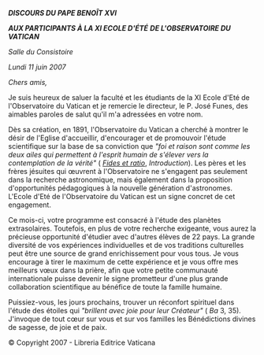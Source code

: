 ***DISCOURS DU PAPE BENOÎT XVI***

***AUX PARTICIPANTS À LA XI ECOLE D'ÉTÉ*** ***DE L'OBSERVATOIRE DU VATICAN***

*Salle du Consistoire*

*Lundi 11 juin 2007*

*Chers amis,*

Je suis heureux de saluer la faculté et les étudiants de la XI Ecole d'Eté de l'Observatoire du Vatican et je remercie le directeur, le P. José Funes, des aimables paroles de salut qu'il m'a adressées en votre nom.

Dès sa création, en 1891, l'Observatoire du Vatican a cherché à montrer le désir de l'Eglise d'accueillir, d'encourager et de promouvoir l'étude scientifique sur la base de sa conviction que *"foi et raison sont comme les deux ailes qui permettent à l'esprit humain de s'élever vers la contemplation de la vérité"* ( *[Fides et ratio](http://www.vatican.va/edocs/FRA0075/_INDEX.HTM)*, *Introduction*). Les pères et les frères jésuites qui œuvrent à l'Observatoire ne s'engagent pas seulement dans la recherche astronomique, mais également dans la proposition d'opportunités pédagogiques à la nouvelle génération d'astronomes. L'Ecole d'Eté de l'Observatoire du Vatican est un signe concret de cet engagement.

Ce mois-ci, votre programme est consacré à l'étude des planètes extrasolaires. Toutefois, en plus de votre recherche exigeante, vous aurez la précieuse opportunité d'étudier avec d'autres élèves de 22 pays. La grande diversité de vos expériences individuelles et de vos traditions culturelles peut être une source de grand enrichissement pour vous tous. Je vous encourage à tirer le maximum de cette expérience et je vous offre mes meilleurs vœux dans la prière, afin que votre petite communauté internationale puisse devenir le signe prometteur d'une plus grande collaboration scientifique au bénéfice de toute la famille humaine.

Puissiez-vous, les jours prochains, trouver un réconfort spirituel dans l'étude des étoiles qui *"brillent avec joie pour leur Créateur"* ( *Ba* 3, 35). J'invoque de tout cœur sur vous et sur vos familles les Bénédictions divines de sagesse, de joie et de paix.

© Copyright 2007 - Libreria Editrice Vaticana